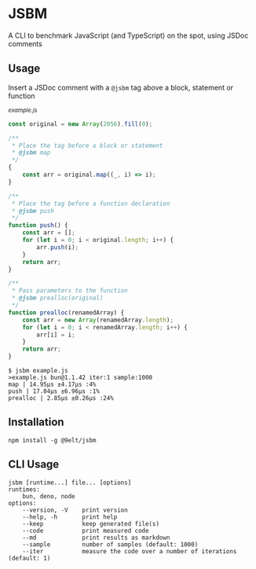 # JSBM

A CLI to benchmark JavaScript (and TypeScript) on the spot,
using JSDoc comments

## Usage

Insert a JSDoc comment with a `@jsbm` tag above a block,
statement or function

<sub>_example.js_</sub>

```js
const original = new Array(2056).fill(0);

/**
 * Place the tag before a block or statement
 * @jsbm map
 */
{
    const arr = original.map((_, i) => i);
}

/**
 * Place the tag before a function declaration
 * @jsbm push
 */
function push() {
    const arr = [];
    for (let i = 0; i < original.length; i++) {
        arr.push(i);
    }
    return arr;
}

/**
 * Pass parameters to the function
 * @jsbm prealloc(original)
 */
function prealloc(renamedArray) {
    const arr = new Array(renamedArray.length);
    for (let i = 0; i < renamedArray.length; i++) {
        arr[i] = i;
    }
    return arr;
}
```

```
$ jsbm example.js
>example.js bun@1.1.42 iter:1 sample:1000
map | 14.95μs ±4.17μs :4%
push | 17.04μs ±6.96μs :1%
prealloc | 2.85μs ±0.26μs :24%
```

## Installation

```
npm install -g @9elt/jsbm
```

## CLI Usage

```
jsbm [runtime...] file... [options]
runtimes:
    bun, deno, node
options:
    --version, -V    print version
    --help, -h       print help
    --keep           keep generated file(s)
    --code           print measured code
    --md             print results as markdown
    --sample         number of samples (default: 1000)
    --iter           measure the code over a number of iterations (default: 1)
```
